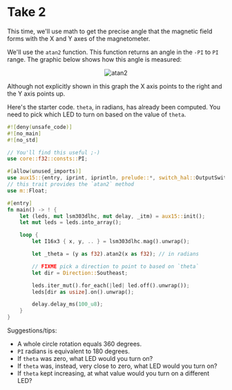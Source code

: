 # Take 2

This time, we'll use math to get the precise angle that the magnetic field forms with the X and Y
axes of the magnetometer.

We'll use the `atan2` function. This function returns an angle in the `-PI` to `PI` range. The
graphic below shows how this angle is measured:

<p align="center">
<img class="white_bg" title="atan2" src="https://upload.wikimedia.org/wikipedia/commons/0/03/Atan2_60.svg">
</p>

Although not explicitly shown in this graph the X axis points to the right and the Y axis points up.

Here's the starter code. `theta`, in radians, has already been computed. You need to pick which LED
to turn on based on the value of `theta`.

``` rust
#![deny(unsafe_code)]
#![no_main]
#![no_std]

// You'll find this useful ;-)
use core::f32::consts::PI;

#[allow(unused_imports)]
use aux15::{entry, iprint, iprintln, prelude::*, switch_hal::OutputSwitch, Direction, I16x3};
// this trait provides the `atan2` method
use m::Float;

#[entry]
fn main() -> ! {
    let (leds, mut lsm303dlhc, mut delay, _itm) = aux15::init();
    let mut leds = leds.into_array();

    loop {
        let I16x3 { x, y, .. } = lsm303dlhc.mag().unwrap();

        let _theta = (y as f32).atan2(x as f32); // in radians

        // FIXME pick a direction to point to based on `theta`
        let dir = Direction::Southeast;

        leds.iter_mut().for_each(|led| led.off().unwrap());
        leds[dir as usize].on().unwrap();

        delay.delay_ms(100_u8);
    }
}
```

Suggestions/tips:

- A whole circle rotation equals 360 degrees.
- `PI` radians is equivalent to 180 degrees.
- If `theta` was zero, what LED would you turn on?
- If `theta` was, instead, very close to zero, what LED would you turn on?
- If `theta` kept increasing, at what value would you turn on a different LED?
